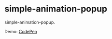 # simple-animation-popup
simple-animation-popup.

Demo: [CodePen](https://codepen.io/shamk04/pen/VpJLzj)
